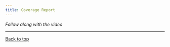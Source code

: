 ```yaml
---
title: Coverage Report
---
```


_Follow along with the video_

---

<a name="top"></a>


[Back to top](#top)
